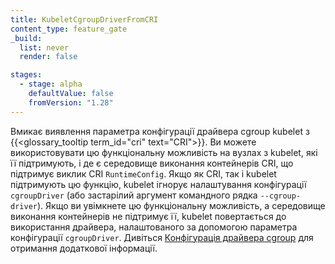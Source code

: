 ```yaml
---
title: KubeletCgroupDriverFromCRI
content_type: feature_gate
_build:
  list: never
  render: false

stages:
  - stage: alpha
    defaultValue: false
    fromVersion: "1.28"
---
```

Вмикає виявлення параметра конфігурації драйвера cgroup kubelet з {{<glossary_tooltip term_id="cri" text="CRI">}}. Ви можете використовувати цю функціональну можливість на вузлах з kubelet, які її підтримують, і де є середовище виконання контейнерів CRI, що підтримує виклик CRI `RuntimeConfig`. Якщо як CRI, так і kubelet підтримують цю функцію, kubelet ігнорує налаштування конфігурації `cgroupDriver` (або застарілий аргумент командного рядка `--cgroup-driver`). Якщо ви увімкнете цю функціональну можливість, а середовище виконання контейнерів не підтримує її, kubelet повертається до використання драйвера, налаштованого за допомогою параметра конфігурації `cgroupDriver`. Дивіться [Конфігурація драйвера cgroup](/uk/docs/tasks/administer-cluster/kubeadm/configure-cgroup-driver) для отримання додаткової інформації.
